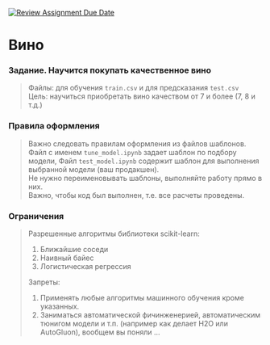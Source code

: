 [![Review Assignment Due Date](https://classroom.github.com/assets/deadline-readme-button-22041afd0340ce965d47ae6ef1cefeee28c7c493a6346c4f15d667ab976d596c.svg)](https://classroom.github.com/a/YGMyh6t1)
# Вино

### Задание. Научится покупать качественное вино 
>Файлы: для обучения  `train.csv` и для предсказания `test.csv`<br>
>Цель: научиться приобретать вино качеством от 7 и более (7, 8 и т.д.)


### Правила оформления
>Важно следовать правилам оформления из файлов шаблонов. Файл с именем `tune_model.ipynb` задает шаблон по подбору модели,
>Файл `test_model.ipynb` содержит шаблон для выполнения выбранной модели (ваш продакшен). <br>
>Не нужно переименовывать шаблоны, выполняйте работу прямо в них.<br>
>Важно, чтобы код был выполнен, т.е. все расчеты проведены.

### Ограничения
>Разрешенные алгоритмы библиотеки scikit-learn:
>1. Ближайшие соседи
>2. Наивный байес
>3. Логистическая регрессия
>   
>Запреты:
>1. Применять любые алгоритмы машинного обучения кроме указанных.
>2. Заниматься автоматической фичинженерией, автоматическим тюнигом модели и т.п. (например как делает H2O или AutoGluon), вообщем вы поняли ...




